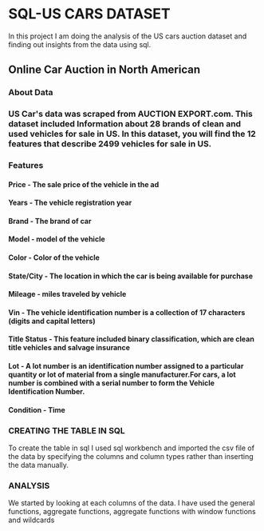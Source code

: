 # SQL-US CARS DATASET

In this project I am doing the analysis of the US cars auction dataset and finding out insights from the data using sql.
## Online Car Auction in North American


### About Data

### US Car's data was scraped from AUCTION EXPORT.com. This dataset included Information about 28 brands of clean and used vehicles for sale in US. In this dataset, you will find the 12 features that describe 2499 vehicles for sale in US.


### Features


#### Price	-	      The sale price of the vehicle in the ad
#### Years	-       The vehicle registration year
#### Brand	- 	    The brand of car
#### Model	-       model of the vehicle
#### Color	-       Color of the vehicle
#### State/City - 	The location in which the car is being available for purchase
#### Mileage	-   	miles traveled by vehicle
#### Vin	-       	The vehicle identification number is a collection of 17 characters (digits and capital letters)
#### Title Status - This feature included binary classification, which are clean title vehicles and salvage insurance
#### Lot	-         A lot number is an identification number assigned to a particular quantity or lot of material from a single manufacturer.For cars, a lot number is combined with a serial number to form the Vehicle Identification Number.
#### Condition	-   Time



###   CREATING THE TABLE IN SQL

To create the table in sql I used sql workbench and imported the csv file of the data by specifying the columns and column types rather than inserting the data
manually.


### ANALYSIS

We started by looking at each columns of the data. I have used the general functions, aggregate functions, aggregate functions with window functions and wildcards
